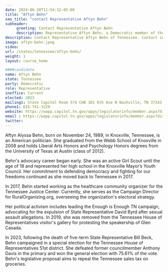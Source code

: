 ```yaml
---
date: 2024-06-28T11:54:12-05:00
title: "Aftyn Behn"
seo_title: "contact Representative Aftyn Behn"
subheader:
     greeting: Contact Representative Aftyn Behn
     description: Representative Aftyn Behn, a Democratic member of the Tennessee House of Representatives from District 51.
description: Contact Representative Aftyn Behn of Tennessee. Contact information for Aftyn Behn includes email address, phone number, and mailing address.
image: aftyn-behn.jpeg
video:
url: /states/tennessee/aftyn-behn/
weight: 1
layout: course_home

####candidate
name: Aftyn Behn
state: Tennessee
party: Democratic
role: Representative
inoffice: Current
elected: 2023
mailing1: State Capitol Room 574 CHB 301 6th Ave N Nashville, TN 37243
phone1: 615-741-3229
website: https://wapp.capitol.tn.gov/apps/legislatorinfo/member.aspx?district=H51/
email : https://wapp.capitol.tn.gov/apps/legislatorinfo/member.aspx?district=H51/
twitter: 
---
```

Aftyn Alyssa Behn, born on November 24, 1989, in Knoxville, Tennessee, is an American politician. She graduated from the Webb School of Knoxville in 2008 and holds Liberal Arts Honors and Psychology Honors degrees from the University of Texas at Austin (class of 2012).

Behn's advocacy career began early. She was an active Girl Scout until the age of 18 and represented her high school in the Knoxville Mayor’s Youth Council. Her commitment to defending democracy and fighting for our freedoms continued as she moved back to Tennessee in 2017.

In 2017, Behn started working as the healthcare community organizer for the Tennessee Justice Center. Currently, she serves as the Campaign Director for RuralOrganizing.org, overseeing the organization's electoral strategy.

Her political activism includes leading the Enough is Enough TN campaign, advocating for the expulsion of State Representative David Byrd after sexual assault allegations. In 2019, she was removed from the Tennessee House of Representatives visitor's gallery for protesting the speakership of Glen Casada.

In 2023, following the death of five-term State Representative Bill Beck, Behn campaigned in a special election for the Tennessee House of Representatives 51st district. She defeated former councilmember Anthony Davis in the primary and won the general election with 75.61% of the vote. Behn's legislative proposal aims to repeal the Tennessee sales tax on groceries.
